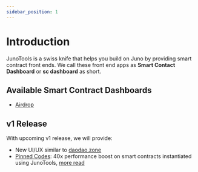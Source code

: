 ```yaml
---
sidebar_position: 1
---
```


# Introduction

JunoTools is a swiss knife that helps you build on Juno by providing smart contract front ends.
We call these front end apps as **Smart Contact Dashboard** or **sc dashboard** as short.

## Available Smart Contract Dashboards

- [Airdrop](/dashboards/airdrop)

## v1 Release

With upcoming v1 release, we will provide:
- New UI/UX similar to [daodao.zone](https://daodao.zone)
- [Pinned Codes](/pinned-codes): 40x performance boost on smart contracts instantiated using JunoTools, [more read]()

